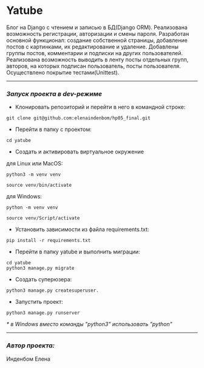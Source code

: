 # Yatube

Блог на Django с чтением и записью в БД(Django ORM).
Реализована возможность регистрации, авторизации и смены пароля. Разработан основной функционал: создание собственной страницы, добавление постов с картинками, их редактирование и удаление. Добавлены группы постов, комментарии и подписки на других пользователей. Реализована возможность выводить в ленту посты отдельных групп, авторов, на которых подписан пользователь, посты пользователя. Осуществлено покрытие тестами(Unittest).

---
### _Запуск проекта в dev-режиме_

* Клонировать репозиторий и перейти в него в командной строке:
```
git clone git@github.com:elenaindenbom/hp05_final.git
```
* Перейти в папку с проектом:
```
cd yatube
```
* Создать и активировать виртуальное окружение

для Linux или MacOS:
```
python3 -m venv venv
```
```
source venv/bin/activate
```
для Windows:
```
python -m venv venv
```
```
source venv/Script/activate
```
* Установить зависимости из файла requirements.txt:
```
pip install -r requirements.txt
```
* Перейти в папку yatube и выполнить миграции:
```
cd yatube
python3 manage.py migrate
```
* Создать суперюзера: 
```
python3 manage.py createsuperuser.
```
* Запустить проект:
```
python3 manage.py runserver
```

_*  в Windows вместо команды "python3" использовать "python"_

---
### _Автор проекта:_
Инденбом Елена 
